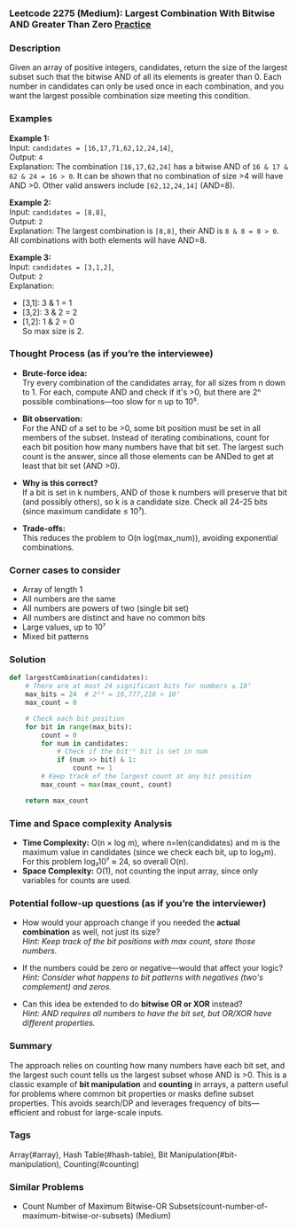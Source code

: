 ### Leetcode 2275 (Medium): Largest Combination With Bitwise AND Greater Than Zero [Practice](https://leetcode.com/problems/largest-combination-with-bitwise-and-greater-than-zero)

### Description  
Given an array of positive integers, candidates, return the size of the largest subset such that the bitwise AND of all its elements is greater than 0. Each number in candidates can only be used once in each combination, and you want the largest possible combination size meeting this condition.

### Examples  

**Example 1:**  
Input: `candidates = [16,17,71,62,12,24,14]`,  
Output: `4`  
Explanation: The combination `[16,17,62,24]` has a bitwise AND of `16 & 17 & 62 & 24 = 16 > 0`. It can be shown that no combination of size >4 will have AND >0. Other valid answers include `[62,12,24,14]` (AND=8).

**Example 2:**  
Input: `candidates = [8,8]`,  
Output: `2`  
Explanation: The largest combination is `[8,8]`, their AND is `8 & 8 = 8 > 0`. All combinations with both elements will have AND=8.

**Example 3:**  
Input: `candidates = [3,1,2]`,  
Output: `2`  
Explanation: 
- [3,1]: 3 & 1 = 1
- [3,2]: 3 & 2 = 2
- [1,2]: 1 & 2 = 0  
So max size is 2.

### Thought Process (as if you’re the interviewee)  
- **Brute-force idea:**  
  Try every combination of the candidates array, for all sizes from n down to 1. For each, compute AND and check if it's >0, but there are 2ⁿ possible combinations—too slow for n up to 10⁵.

- **Bit observation:**  
  For the AND of a set to be >0, some bit position must be set in all members of the subset. Instead of iterating combinations, count for each bit position how many numbers have that bit set. The largest such count is the answer, since all those elements can be ANDed to get at least that bit set (AND >0).

- **Why is this correct?**  
  If a bit is set in k numbers, AND of those k numbers will preserve that bit (and possibly others), so k is a candidate size. Check all 24-25 bits (since maximum candidate ≤ 10⁷).

- **Trade-offs:**  
  This reduces the problem to O(n log(max_num)), avoiding exponential combinations.

### Corner cases to consider  
- Array of length 1
- All numbers are the same
- All numbers are powers of two (single bit set)
- All numbers are distinct and have no common bits
- Large values, up to 10⁷
- Mixed bit patterns

### Solution

```python
def largestCombination(candidates):
    # There are at most 24 significant bits for numbers ≤ 10⁷
    max_bits = 24  # 2²⁴ = 16,777,216 > 10⁷
    max_count = 0

    # Check each bit position
    for bit in range(max_bits):
        count = 0
        for num in candidates:
            # Check if the bitᵗʰ bit is set in num
            if (num >> bit) & 1:
                count += 1
        # Keep track of the largest count at any bit position
        max_count = max(max_count, count)

    return max_count
```

### Time and Space complexity Analysis  

- **Time Complexity:** O(n × log m), where n=len(candidates) and m is the maximum value in candidates (since we check each bit, up to log₂m). For this problem log₂10⁷ ≈ 24, so overall O(n).
- **Space Complexity:** O(1), not counting the input array, since only variables for counts are used.

### Potential follow-up questions (as if you’re the interviewer)  

- How would your approach change if you needed the **actual combination** as well, not just its size?  
  *Hint: Keep track of the bit positions with max count, store those numbers.*

- If the numbers could be zero or negative—would that affect your logic?  
  *Hint: Consider what happens to bit patterns with negatives (two's complement) and zeros.*

- Can this idea be extended to do **bitwise OR or XOR** instead?  
  *Hint: AND requires all numbers to have the bit set, but OR/XOR have different properties.*

### Summary
The approach relies on counting how many numbers have each bit set, and the largest such count tells us the largest subset whose AND is >0. This is a classic example of **bit manipulation** and **counting** in arrays, a pattern useful for problems where common bit properties or masks define subset properties. This avoids search/DP and leverages frequency of bits—efficient and robust for large-scale inputs.

### Tags
Array(#array), Hash Table(#hash-table), Bit Manipulation(#bit-manipulation), Counting(#counting)

### Similar Problems
- Count Number of Maximum Bitwise-OR Subsets(count-number-of-maximum-bitwise-or-subsets) (Medium)